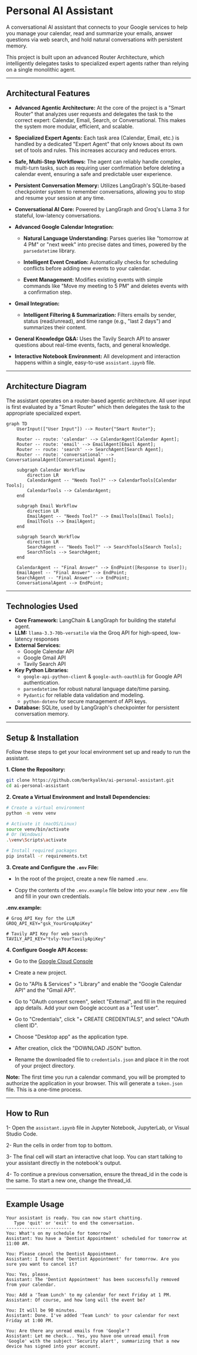 # Personal AI Assistant


A conversational AI assistant that connects to your Google services to help you manage your calendar, read and summarize your emails, answer questions via web search, and hold natural conversations with persistent memory.

This project is built upon an advanced Router Architecture, which intelligently delegates tasks to specialized expert agents rather than relying on a single monolithic agent.

---

## Architectural Features

- **Advanced Agentic Architecture:** At the core of the project is a "Smart Router" that analyzes user requests and delegates the task to the correct expert: Calendar, Email, Search, or Conversational. This makes the system more modular, efficient, and scalable.

- **Specialized Expert Agents:** Each task area (Calendar, Email, etc.) is handled by a dedicated "Expert Agent" that only knows about its own set of tools and rules. This increases accuracy and reduces errors.

- **Safe, Multi-Step Workflows:** The agent can reliably handle complex, multi-turn tasks, such as requiring user confirmation before deleting a calendar event, ensuring a safe and predictable user experience.

- **Persistent Conversation Memory:** Utilizes LangGraph's SQLite-based checkpointer system to remember conversations, allowing you to stop and resume your session at any time.

- **Conversational AI Core:** Powered by LangGraph and Groq's Llama 3 for stateful, low-latency conversations.

- **Advanced Google Calendar Integration:**

  + **Natural Language Understanding:** Parses queries like "tomorrow at 4 PM" or "next week" into precise dates and times, powered by the `parsedatetime` library.

   + **Intelligent Event Creation:** Automatically checks for scheduling conflicts before adding new events to your calendar.

   + **Event Management:** Modifies existing events with simple commands like "Move my meeting to 5 PM" and deletes events with a confirmation step.
  

- **Gmail Integration:**

   + **Intelligent Filtering & Summarization:** Filters emails by sender, status (read/unread), and time range (e.g., "last 2 days") and summarizes their content.

- **General Knowledge Q&A:** Uses the Tavily Search API to answer questions about real-time events, facts, and general knowledge.


- **Interactive Notebook Environment:** All development and interaction happens within a single, easy-to-use `assistant.ipynb` file.

---

## Architecture Diagram

The assistant operates on a router-based agentic architecture. All user input is first evaluated by a "Smart Router" which then delegates the task to the appropriate specialized expert.

```mermaid
graph TD
    UserInput(["User Input"]) --> Router{"Smart Router"};

    Router -- route: 'calendar' --> CalendarAgent[Calendar Agent];
    Router -- route: 'email' --> EmailAgent[Email Agent];
    Router -- route: 'search' --> SearchAgent[Search Agent];
    Router -- route: 'conversational' --> ConversationalAgent[Conversational Agent];

    subgraph Calendar Workflow
        direction LR
        CalendarAgent -- "Needs Tool?" --> CalendarTools[Calendar Tools];
        CalendarTools --> CalendarAgent;
    end

    subgraph Email Workflow
        direction LR
        EmailAgent -- "Needs Tool?" --> EmailTools[Email Tools];
        EmailTools --> EmailAgent;
    end

    subgraph Search Workflow
        direction LR
        SearchAgent -- "Needs Tool?" --> SearchTools[Search Tools];
        SearchTools --> SearchAgent;
    end
    
    CalendarAgent -- "Final Answer" --> EndPoint([Response to User]);
    EmailAgent -- "Final Answer" --> EndPoint;
    SearchAgent -- "Final Answer" --> EndPoint;
    ConversationalAgent --> EndPoint;
```

---

## Technologies Used

- **Core Framework:** LangChain & LangGraph for building the stateful agent.
- **LLM:** `llama-3.3-70b-versatile` via the Groq API for high-speed, low-latency responses
- **External Services:**
  - Google Calendar API
  - Google Gmail API
  - Tavily Search API
- **Key Python Libraries:**
  - `google-api-python-client` & `google-auth-oauthlib` for Google API authentication.
  - `parsedatetime` for robust natural language date/time parsing.
  - `Pydantic` for reliable data validation and modeling.
  - `python-dotenv` for secure management of API keys.
- **Database:** SQLite, used by LangGraph's checkpointer for persistent conversation memory.


---


##  Setup & Installation

Follow these steps to get your local environment set up and ready to run the assistant.

**1. Clone the Repository:**

```bash
git clone https://github.com/berkyalkn/ai-personal-assistant.git
cd ai-personal-assistant
```

**2. Create a Virtual Environment and Install Dependencies:**

```bash
# Create a virtual environment
python -m venv venv

# Activate it (macOS/Linux)
source venv/bin/activate
# Or (Windows)
.\venv\Scripts\activate

# Install required packages
pip install -r requirements.txt
```

**3. Create and Configure the `.env` File:**

- In the root of the project, create a new file named `.env`.

-  Copy the contents of the `.env.example` file below into your new `.env` file and fill in your own credentials.


**.env.example:**

```
# Groq API Key for the LLM
GROQ_API_KEY="gsk_YourGroqApiKey"

# Tavily API Key for web search
TAVILY_API_KEY="tvly-YourTavilyApiKey"

```


**4. Configure Google API Access:**

- Go to the [Google Cloud Console](https://console.cloud.google.com/)

- Create a new project.

- Go to "APIs & Services" > "Library" and enable the "Google Calendar API" and the "Gmail API".

- Go to "OAuth consent screen", select "External", and fill in the required app details. Add your own Google account as a "Test user".

- Go to "Credentials", click "+ CREATE CREDENTIALS", and select "OAuth client ID".

- Choose "Desktop app" as the application type.

- After creation, click the "DOWNLOAD JSON" button.

- Rename the downloaded file to `credentials.json` and place it in the root of your project directory.

**Note:** The first time you run a calendar command, you will be prompted to authorize the application in your browser. This will generate a `token.json` file. This is a one-time process.

---

## How to Run

1- Open the `assistant.ipynb` file in Jupyter Notebook, JupyterLab, or Visual Studio Code.

2- Run the cells in order from top to bottom.

3- The final cell will start an interactive chat loop. You can start talking to your assistant directly in the notebook's output.

4- To continue a previous conversation, ensure the thread_id in the code is the same. To start a new one, change the thread_id.

--- 

## Example Usage

```
Your assistant is ready. You can now start chatting.
   Type 'quit' or 'exit' to end the conversation.
-------------------------
You: What's on my schedule for tomorrow?
Assistant: You have a 'Dentist Appointment' scheduled for tomorrow at 11:00 AM.

You: Please cancel the Dentist Appointment.
Assistant: I found the 'Dentist Appointment' for tomorrow. Are you sure you want to cancel it?

You: Yes, please.
Assistant: The 'Dentist Appointment' has been successfully removed from your calendar.

You: Add a 'Team Lunch' to my calendar for next Friday at 1 PM.
Assistant: Of course, and how long will the event be?

You: It will be 90 minutes.
Assistant: Done. I've added 'Team Lunch' to your calendar for next Friday at 1:00 PM.

You: Are there any unread emails from 'Google'?
Assistant: Let me check... Yes, you have one unread email from 'Google' with the subject 'Security alert', summarizing that a new device has signed into your account.
